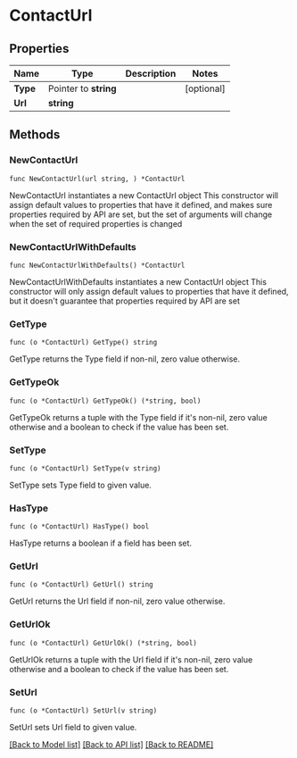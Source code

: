 # ContactUrl

## Properties

Name | Type | Description | Notes
------------ | ------------- | ------------- | -------------
**Type** | Pointer to **string** |  | [optional] 
**Url** | **string** |  | 

## Methods

### NewContactUrl

`func NewContactUrl(url string, ) *ContactUrl`

NewContactUrl instantiates a new ContactUrl object
This constructor will assign default values to properties that have it defined,
and makes sure properties required by API are set, but the set of arguments
will change when the set of required properties is changed

### NewContactUrlWithDefaults

`func NewContactUrlWithDefaults() *ContactUrl`

NewContactUrlWithDefaults instantiates a new ContactUrl object
This constructor will only assign default values to properties that have it defined,
but it doesn't guarantee that properties required by API are set

### GetType

`func (o *ContactUrl) GetType() string`

GetType returns the Type field if non-nil, zero value otherwise.

### GetTypeOk

`func (o *ContactUrl) GetTypeOk() (*string, bool)`

GetTypeOk returns a tuple with the Type field if it's non-nil, zero value otherwise
and a boolean to check if the value has been set.

### SetType

`func (o *ContactUrl) SetType(v string)`

SetType sets Type field to given value.

### HasType

`func (o *ContactUrl) HasType() bool`

HasType returns a boolean if a field has been set.

### GetUrl

`func (o *ContactUrl) GetUrl() string`

GetUrl returns the Url field if non-nil, zero value otherwise.

### GetUrlOk

`func (o *ContactUrl) GetUrlOk() (*string, bool)`

GetUrlOk returns a tuple with the Url field if it's non-nil, zero value otherwise
and a boolean to check if the value has been set.

### SetUrl

`func (o *ContactUrl) SetUrl(v string)`

SetUrl sets Url field to given value.



[[Back to Model list]](../README.md#documentation-for-models) [[Back to API list]](../README.md#documentation-for-api-endpoints) [[Back to README]](../README.md)



